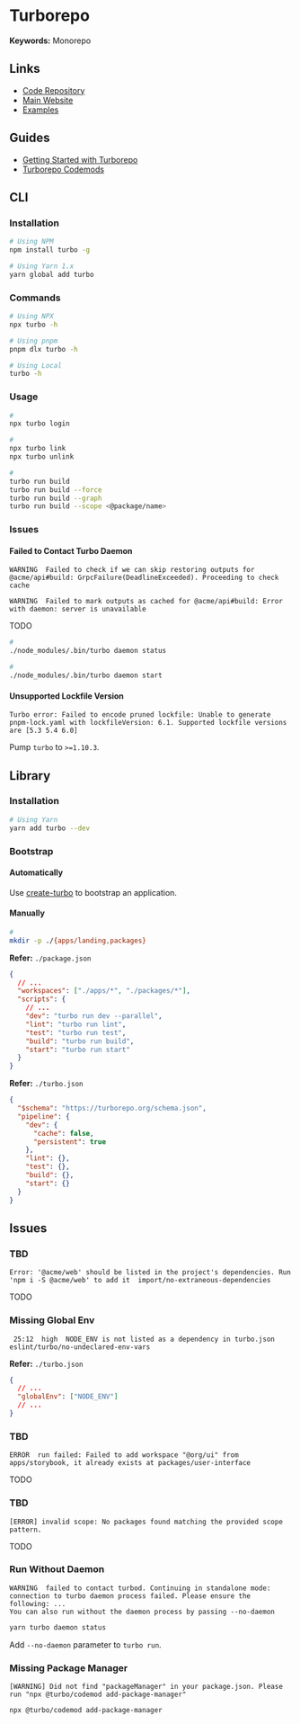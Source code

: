 # Turborepo

<!--
https://github.com/sorensenNiels/turborepo-tutorial
-->

<!--
npx @turbo/codemod add-package-manager --force
-->

<!--
apps
packages
tooling
-->

**Keywords:** Monorepo

## Links

- [Code Repository](https://github.com/vercel/turborepo)
- [Main Website](https://turborepo.org/)
- [Examples](https://github.com/vercel/turborepo/tree/main/examples)

## Guides

- [Getting Started with Turborepo](https://turborepo.org/docs/getting-started)
- [Turborepo Codemods](https://turborepo.org/docs/reference/codemods)

## CLI

### Installation

```sh
# Using NPM
npm install turbo -g

# Using Yarn 1.x
yarn global add turbo
```

### Commands

```sh
# Using NPX
npx turbo -h

# Using pnpm
pnpm dlx turbo -h

# Using Local
turbo -h
```

### Usage

```sh
#
npx turbo login

#
npx turbo link
npx turbo unlink

#
turbo run build
turbo run build --force
turbo run build --graph
turbo run build --scope <@package/name>
```

### Issues

#### Failed to Contact Turbo Daemon

```log
WARNING  Failed to check if we can skip restoring outputs for @acme/api#build: GrpcFailure(DeadlineExceeded). Proceeding to check cache

WARNING  Failed to mark outputs as cached for @acme/api#build: Error with daemon: server is unavailable
```

<!--
https://github.com/vercel/turbo/issues/2034
https://github.com/vercel/turbo/issues/2790
https://github.com/vercel/turbo/issues/3800
https://github.com/vercel/turbo/issues/4608
-->

TODO

```sh
#
./node_modules/.bin/turbo daemon status

#
./node_modules/.bin/turbo daemon start
```

#### Unsupported Lockfile Version

```log
Turbo error: Failed to encode pruned lockfile: Unable to generate pnpm-lock.yaml with lockfileVersion: 6.1. Supported lockfile versions are [5.3 5.4 6.0]
```

<!--
https://github.com/vercel/turbo/issues/5117
-->

Pump `turbo` to `>=1.10.3`.

## Library

### Installation

```sh
# Using Yarn
yarn add turbo --dev
```

### Bootstrap

#### Automatically

Use [create-turbo](/turborepo/create-turbo.md) to bootstrap an application.

#### Manually

```sh
#
mkdir -p ./{apps/landing,packages}
```

**Refer:** `./package.json`

```json
{
  // ...
  "workspaces": ["./apps/*", "./packages/*"],
  "scripts": {
    // ...
    "dev": "turbo run dev --parallel",
    "lint": "turbo run lint",
    "test": "turbo run test",
    "build": "turbo run build",
    "start": "turbo run start"
  }
}
```

**Refer:** `./turbo.json`

```json
{
  "$schema": "https://turborepo.org/schema.json",
  "pipeline": {
    "dev": {
      "cache": false,
      "persistent": true
    },
    "lint": {},
    "test": {},
    "build": {},
    "start": {}
  }
}
```

## Issues

### TBD

```log
Error: '@acme/web' should be listed in the project's dependencies. Run 'npm i -S @acme/web' to add it  import/no-extraneous-dependencies
```

TODO

### Missing Global Env

```log
 25:12  high  NODE_ENV is not listed as a dependency in turbo.json  eslint/turbo/no-undeclared-env-vars
```

**Refer:** `./turbo.json`

```json
{
  // ...
  "globalEnv": ["NODE_ENV"]
  // ...
}
```

### TBD

```log
ERROR  run failed: Failed to add workspace "@org/ui" from apps/storybook, it already exists at packages/user-interface
```

TODO

### TBD

```log
[ERROR] invalid scope: No packages found matching the provided scope pattern.
```

TODO

### Run Without Daemon

```log
WARNING  failed to contact turbod. Continuing in standalone mode: connection to turbo daemon process failed. Please ensure the following: ...
You can also run without the daemon process by passing --no-daemon
```

```sh
yarn turbo daemon status
```

Add `--no-daemon` parameter to `turbo run`.

### Missing Package Manager

```log
[WARNING] Did not find "packageManager" in your package.json. Please run "npx @turbo/codemod add-package-manager"
```

```sh
npx @turbo/codemod add-package-manager
```

<!-- ## Dockerfile

https://turbo.build/repo/docs/handbook/deploying-with-docker -->
